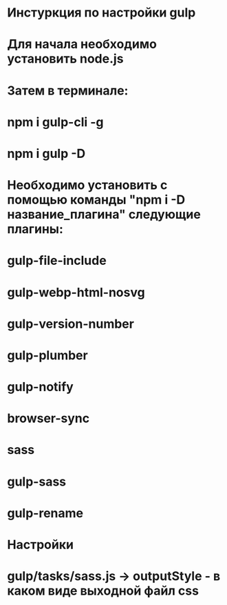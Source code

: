 #
# Инстуркция по настройки gulp
# Для начала необходимо установить node.js
# Затем в терминале:
# npm i gulp-cli -g       <!-- Глобальная установка gulp -->
# npm i gulp -D          <!-- Локальная установка в папке -->
#
#
# Необходимо установить с помощью команды "npm i -D название_плагина" следующие плагины:
# 
# gulp-file-include        <!-- Плагин объединяет файлы .html (Не нужен если исплользуется pug) -->
# gulp-webp-html-nosvg     <!-- Переводит все картинки кроме svg в webp(названия картинок) -->
# gulp-version-number      <!-- Установка версий проекта (убирает проблему кеширования) -->
# gulp-plumber             <!-- Обработчик ошибок -->
# gulp-notify              <!-- Вывод ошибок уведомлением -->
# browser-sync             <!-- Взаимодействие с браузером -->
# sass                     <!-- Препроцессор Sass -->
# gulp-sass                <!-- Плагин для запуска препроцессора -->
# gulp-rename              <!-- Переименовать *.css в *.min.css-->
#
#
#
#
#
#
# Настройки
# gulp/tasks/sass.js -> outputStyle - в каком виде выходной файл css
#
#
#
